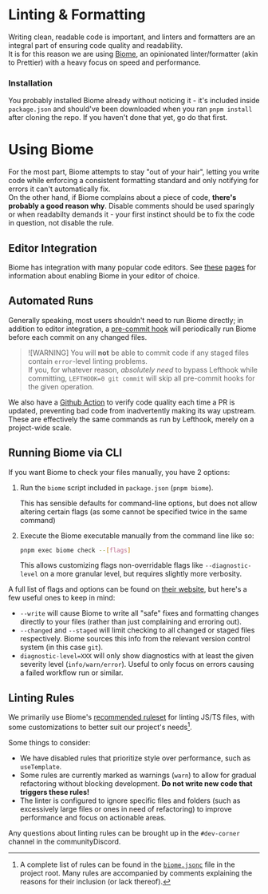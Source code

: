 # Linting & Formatting

Writing clean, readable code is important, and linters and formatters are an integral part of ensuring code quality and readability. \
It is for this reason we are using [Biome](https://biomejs.dev), an opinionated linter/formatter (akin to Prettier) with a heavy focus on speed and performance.

### Installation
You probably installed Biome already without noticing it - it's included inside `package.json` and should've been downloaded when you ran `pnpm install` after cloning the repo. If you haven't done that yet, go do that first.

# Using Biome

For the most part, Biome attempts to stay "out of your hair", letting you write code while enforcing a consistent formatting standard and only notifying for errors it can't automatically fix. \
On the other hand, if Biome complains about a piece of code, **there's probably a good reason why**. Disable comments should be used sparingly or when readabilty demands it - your first instinct should be to fix the code in question, not disable the rule.

## Editor Integration
Biome has integration with many popular code editors. See [these](https://biomejs.dev/guides/editors/first-party-extensions/) [pages](https://biomejs.dev/guides/editors/third-party-extensions/) for information about enabling Biome in your editor of choice.

## Automated Runs
Generally speaking, most users shouldn't need to run Biome directly; in addition to editor integration, a [pre-commit hook](../lefthook.yml) will periodically run Biome before each commit on any changed files.

> ![WARNING]
> You will **not** be able to commit code if any staged files contain `error`-level linting problems. \
> If you, for whatever reason, _absolutely need_ to bypass Lefthook while committing,
> `LEFTHOOK=0 git commit` will skip all pre-commit hooks for the given operation.

We also have a [Github Action](../.github/workflows/quality.yml) to verify code quality each time a PR is updated, preventing bad code from inadvertently making its way upstream. \
These are effectively the same commands as run by Lefthook, merely on a project-wide scale.

## Running Biome via CLI
If you want Biome to check your files manually, you have 2 options:
1. Run the `biome` script included in `package.json` (`pnpm biome`).

    This has sensible defaults for command-line options, but does not allow altering certain flags (as some cannot be specified twice in the same command)

2. Execute the Biome executable manually from the command line like so:
    ```sh
    pnpm exec biome check --[flags]
    ```
    This allows customizing flags non-overridable flags like `--diagnostic-level` on a more granular level, but requires slightly more verbosity.

A full list of flags and options can be found on [their website](https://biomejs.dev/reference/cli/), but here's a few useful ones to keep in mind:

- `--write` will cause Biome to write all "safe" fixes and formatting changes directly to your files (rather than just complaining and erroring out).
- `--changed` and `--staged` will limit checking to all changed or staged files respectively. Biome sources this info from the relevant version control system (in this case `git`).
- `diagnostic-level=XXX` will only show diagnostics with at least the given severity level (`info/warn/error`). Useful to only focus on errors causing a failed workflow run or similar.

## Linting Rules

We primarily use Biome's [recommended ruleset](https://biomejs.dev/linter/rules/) for linting JS/TS files, with some customizations to better suit our project's needs[^1].

Some things to consider:

- We have disabled rules that prioritize style over performance, such as `useTemplate`.
- Some rules are currently marked as warnings (`warn`) to allow for gradual refactoring without blocking development. **Do not write new code that triggers these rules!**
- The linter is configured to ignore specific files and folders (such as excessively large files or ones in need of refactoring) to improve performance and focus on actionable areas.

Any questions about linting rules can be brought up in the `#dev-corner` channel in the communityDiscord.

[^1]: A complete list of rules can be found in the [`biome.jsonc`](../biome.jsonc) file in the project root. Many rules are accompanied by comments explaining the reasons for their inclusion (or lack thereof).
